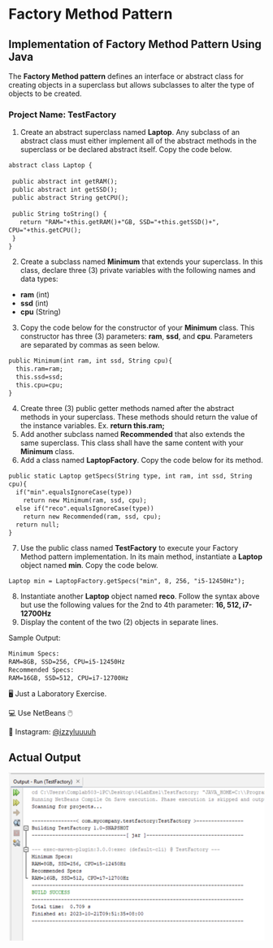 # Factory Method Pattern
## Implementation of Factory Method Pattern Using Java

The **Factory Method pattern** defines an interface or abstract class for creating objects in a superclass but allows subclasses to alter the type of objects to be created.

### Project Name: **TestFactory**

1. Create an abstract superclass named **Laptop**. Any subclass of an abstract class must either implement all of the abstract methods in the superclass or be declared abstract itself. Copy the code below.
 ``` 
abstract class Laptop {

  public abstract int getRAM();
  public abstract int getSSD();
  public abstract String getCPU();

  public String toString() {
    return "RAM="+this.getRAM()+"GB, SSD="+this.getSSD()+", CPU="+this.getCPU();
  }
}
```
2. Create a subclass named **Minimum** that extends your superclass. In this class, declare three (3) private variables with the following names and data types:
- **ram** (int)
- **ssd** (int)
- **cpu** (String)
3. Copy the code below for the constructor of your **Minimum** class. This constructor has three (3) parameters: **ram**, **ssd**, and **cpu**. Parameters are separated by commas as seen below.
``` 
public Minimum(int ram, int ssd, String cpu){
  this.ram=ram;
  this.ssd=ssd;
  this.cpu=cpu;
}
```
4. Create three (3) public getter methods named after the abstract methods in your superclass. These methods should return the value of the instance variables. Ex. **return this.ram;**
5. Add another subclass named **Recommended** that also extends the same superclass. This class shall have the same content with your **Minimum** class.
6. Add a class named **LaptopFactory**. Copy the code below for its method.
```
public static Laptop getSpecs(String type, int ram, int ssd, String cpu){
  if("min".equalsIgnoreCase(type))
    return new Minimum(ram, ssd, cpu);
  else if("reco".equalsIgnoreCase(type))
    return new Recommended(ram, ssd, cpu);
  return null;
}
```
7. Use the public class named **TestFactory** to execute your Factory Method pattern implementation. In its main method, instantiate a **Laptop** object named **min**. Copy the code below.
```
Laptop min = LaptopFactory.getSpecs("min", 8, 256, "i5-12450Hz");
```
8. Instantiate another **Laptop** object named **reco**. Follow the syntax above but use the following values for the 2nd to 4th parameter: **16, 512, i7-12700Hz**
9. Display the content of the two (2) objects in separate lines. 

Sample Output:
```
Minimum Specs:
RAM=8GB, SSD=256, CPU=i5-12450Hz
Recommended Specs:
RAM=16GB, SSD=512, CPU=i7-12700Hz
```
🖥️ Just a Laboratory Exercise.

💻 Use NetBeans 🖱️

💙 Instagram: [@izzyluuuuh](https://www.instagram.com/izzyluuuuh/)

## Actual Output
![preview img](https://github.com/izzyluuuuh/factory-method-pattern/blob/main/testfactory-code.png)
